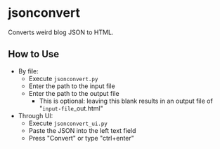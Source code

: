 # jsonconvert

Converts weird blog JSON to HTML.

## How to Use

- By file:
  - Execute `jsonconvert.py`
  - Enter the path to the input file
  - Enter the path to the output file
    - This is optional: leaving this blank results in an output file of "`input-file`_out.html"
- Through UI:
  - Execute `jsonconvert_ui.py`
  - Paste the JSON into the left text field
  - Press "Convert" or type "ctrl+enter"
